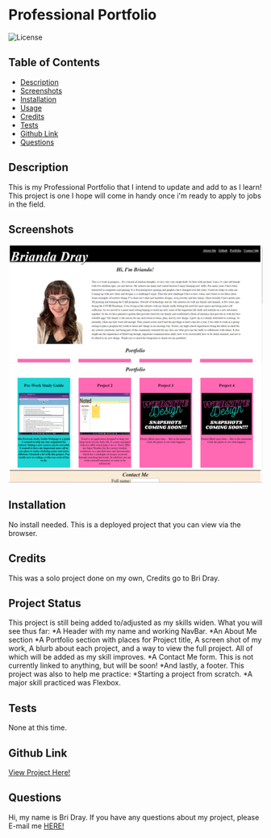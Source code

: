  # Professional Portfolio

![License](https://img.shields.io/static/v1?label=License&message=MIT&color=GREEN)

## Table of Contents
* [Description](#description)
* [Screenshots](#screenshots)
* [Installation](#installation)
* [Usage](#usage)
* [Credits](#credits)
* [Tests](#tests)
* [Github Link](#github-link)
* [Questions](#questions)

## Description
This is my Professional Portfolio that I intend to update and add to as I learn! This project is one I hope will come in handy once i'm ready to apply to jobs in the field.

## Screenshots
![Screenshot1](./assets/PortfolioScreenshots/Screenshot%20(93).png)
![Screenshot1](./assets/PortfolioScreenshots/Screenshot%20(94).png)

## Installation
No install needed. This is a deployed project that you can view via the browser.

## Credits
This was a solo project done on my own, Credits go to Bri Dray.

## Project Status
This project is still being added to/adjusted as my skills widen. 
What you will see thus far:
*A Header with my name and working NavBar.
*An About Me section
*A Portfolio section with places for Project title, A screen shot of my work, A blurb about each project, and a way to view the full project. All of which will be added as my skill improves.
*A Contact Me form. This is not currently linked to anything, but will be soon!
*And lastly, a footer.
This project was also to help me practice:
*Starting a project from scratch.
*A major skill practiced was Flexbox.

## Tests
None at this time.

## Github Link
[View Project Here!](https://bridray.github.io/ProfessionalPortfolio/)

## Questions
Hi, my name is Bri Dray. If you have any questions about my project, please E-mail me [HERE!](mailto:stanggurl02@gmail.com)

